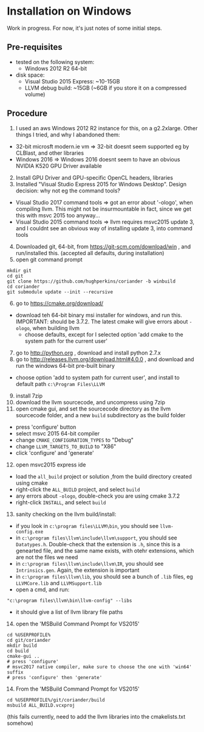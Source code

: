 # Installation on Windows

Work in progress. For now, it's just notes of some initial steps.

## Pre-requisites

- tested on the following system:
  - Windows 2012 R2 64-bit
- disk space:
  - Visual Studio 2015 Express: ~10-15GB
  - LLVM debug build: ~15GB (~6GB if you store it on a compressed volume)

## Procedure

1. I used an aws Windows 2012 R2 instance for this, on a g2.2xlarge.  Other things I tried, and why I abandoned them:
- 32-bit microsft modern.ie vm => 32-bit doesnt seem supported eg by CLBlast, and other libraries
- Windows 2016 => Windows 2016 doesnt seem to have an obvious NVIDIA K520 GPU Driver available
2. Install GPU Driver and GPU-specific OpenCL headers, libraries
3. Installed "Visual Studio Express 2015 for Windows Desktop".  Design decision: why not eg the command tools?
- Visual Studio 2017 command tools => got an error about '-ologo', when compiling llvm.  This might not be insurmountable in fact, since we get this with msvc 2015 too anyway...
- Visual Studio 2015 command tools => llvm requires msvc2015 update 3, and I couldnt see an obvious way of installing update 3, into command tools
4. Downloaded git, 64-bit, from https://git-scm.com/download/win , and run/installed this. (accepted all defaults, during installation)
5. open git command prompt
```
mkdir git
cd git
git clone https://github.com/hughperkins/coriander -b winbuild
cd coriander
git submodule update --init --recursive
```
6. go to https://cmake.org/download/
- download teh 64-bit binary msi installer for windows, and run this. IMPORTANT: should be 3.7.2.  The latest cmake will give errors about `-ologo`, when building llvm
  - choose defaults, except for I selected option 'add cmake to the system path for the current user'
7. go to http://python.org , download and install python 2.7.x
8. go to http://releases.llvm.org/download.html#4.0.0 , and download and run the windows 64-bit pre-built binary
- choose option 'add to system path for current user', and install to default path `c:\Program Files\LLVM`
9. install 7zip
10. download the llvm sourcecode, and uncompress using 7zip
11. open cmake gui, and set the sourcecode directory as the llvm sourcecode folder, and a new `build` subdirectory as the build folder
- press 'configure' button
- select msvc 2015 64-bit compiler
- change `CMAKE_CONFIGURATION_TYPES` to "Debug"
- change `LLVM_TARGETS_TO_BUILD` to "X86"
- click 'configure' and 'generate'
12. open msvc2015 express ide
- load the `all_build` project or solution ,from the build directory created using cmake
- right-click the `ALL_BUILD` project, and select `build`
- any errors about `-ologo`, double-check you are using cmake 3.7.2
- right-click `INSTALL`, and select `build`
13. sanity checking on the llvm build/install:
- if you look in `c:\program files\LLVM\bin`, you should see `llvm-config.exe`
- in `c:\program files\llvm\include\llvm\support`, you should see `Datatypes.h`. Double-check that the extension is `.h`, since this is a genearted file, and the same name exists, with otehr extensions, which are not the files we need
- in `c:\program files\llvm\include\llvm\IR`, you should see `Intrinsics.gen`. Again, the extension is important
- in `c:\program files\llvm\lib`, you should see a bunch of `.lib` files, eg `LLVMCore.lib` and `LLVMSupport.lib`
- open a cmd, and run:
```
"c:\program files\llvm\bin\llvm-config" --libs
```
- it should give a list of llvm library file paths
14. open the 'MSBuild Command Prompt for VS2015'
```
cd %USERPROFILE%
cd git/coriander
mkdir build
cd build
cmake-gui ..
# press 'configure'
# msvc2017 native compiler, make sure to choose the one with 'win64' suffix
# press 'configure' then 'generate'
```
14. From the 'MSBuild Command Prompt for VS2015'
```
cd %USERPROFILE%/git/coriander/build
msbuild ALL_BUILD.vcxproj
```
(this fails currently, need to add the llvm libraries into the cmakelists.txt somehow)
